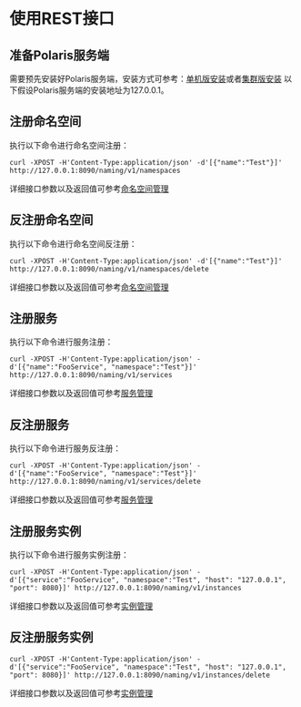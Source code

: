 # 使用REST接口

## 准备Polaris服务端

需要预先安装好Polaris服务端，安装方式可参考：[单机版安装](polarismesh.cn/zh/doc/快速入门/安装服务端/安装单机版.html#单机版安装)或者[集群版安装](polarismesh.cn/zh/doc/快速入门/安装服务端/安装集群版.html#集群版安装)
以下假设Polaris服务端的安装地址为127.0.0.1。

## 注册命名空间

执行以下命令进行命名空间注册：

```shell
curl -XPOST -H'Content-Type:application/json' -d'[{"name":"Test"}]' http://127.0.0.1:8090/naming/v1/namespaces
```
详细接口参数以及返回值可参考[命名空间管理](polarismesh.cn/zh/doc/接口文档/命名空间管理.html#命名空间管理)

## 反注册命名空间

执行以下命令进行命名空间反注册：

```shell
curl -XPOST -H'Content-Type:application/json' -d'[{"name":"Test"}]' http://127.0.0.1:8090/naming/v1/namespaces/delete
```
详细接口参数以及返回值可参考[命名空间管理](polarismesh.cn/zh/doc/接口文档/命名空间管理.html#命名空间管理)

## 注册服务

执行以下命令进行服务注册：

```shell
curl -XPOST -H'Content-Type:application/json' -d'[{"name":"FooService", "namespace":"Test"}]' http://127.0.0.1:8090/naming/v1/services
```
详细接口参数以及返回值可参考[服务管理](polarismesh.cn/zh/doc/接口文档/服务管理.html#服务管理)

## 反注册服务

执行以下命令进行服务反注册：

```shell
curl -XPOST -H'Content-Type:application/json' -d'[{"name":"FooService", "namespace":"Test"}]' http://127.0.0.1:8090/naming/v1/services/delete
```
详细接口参数以及返回值可参考[服务管理](polarismesh.cn/zh/doc/接口文档/服务管理.html#服务管理)

## 注册服务实例

执行以下命令进行服务实例注册：

```shell
curl -XPOST -H'Content-Type:application/json' -d'[{"service":"FooService", "namespace":"Test", "host": "127.0.0.1", "port": 8080}]' http://127.0.0.1:8090/naming/v1/instances
```
详细接口参数以及返回值可参考[实例管理](polarismesh.cn/zh/doc/接口文档/实例管理.html#实例管理)

## 反注册服务实例

```shell
curl -XPOST -H'Content-Type:application/json' -d'[{"service":"FooService", "namespace":"Test", "host": "127.0.0.1", "port": 8080}]' http://127.0.0.1:8090/naming/v1/instances/delete
```
详细接口参数以及返回值可参考[实例管理](polarismesh.cn/zh/doc/接口文档/实例管理.html#实例管理)